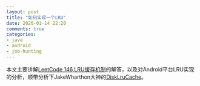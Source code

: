 ```yaml
---
layout: post
title: "如何实现一个LRU"
date: 2020-01-14 22:20
comments: true
categories: 
- java
- android
- job-hunting
---
```


本文主要讲解[LeetCode 146,LRU缓存机制](https://leetcode-cn.com/problems/lru-cache/)的解答，以及对Android平台LRU实现的分析，顺带分析下JakeWharthon大神的[DiskLruCache](https://github.com/JakeWharton/DiskLruCache)。

<!-- more -->
